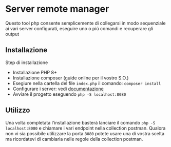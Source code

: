 # Server remote manager
Questo tool php consente semplicemente di collegarsi in modo sequenziale ai vari server configurati, eseguire uno o più comandi e recuperare gli output

## Installazione
Step di installazione
 + Installazione PHP 8+
 + Installazione composer (guide online per il vostro S.O.)
 + Esegiure nella cartella del file `index.php` il comando: `composer install`
 + Configurare i server: vedi [documentazione](doc/Settings.md)
 + Avviare il progetto eseguendo `php -S localhost:8080`

## Utilizzo
Una volta completata l'installazione basterà lanciare il comando `php -S localhost:8080` e chiamare i vari endpoint nella collection postman. Qualora non vi sia possibile utilizzare la porta `8080` potete usare una di vostra scelta ma ricordatevi di cambiarla nelle regole della collection postman.
